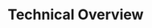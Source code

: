 ---
title: Technical Overview
description: Blueprint and technical decisions behind the app
weight: 10
lastmod: 2021-02-01T10:23:30-09:00
draft: false
vimeo: 508521009
free: true
emoji: 🧬
video_length: 4:47
chapter_start: App
---